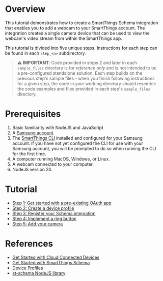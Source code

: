# Overview

This tutorial demonstrates how to create a SmartThings Schema integration that 
enables you to add a webcam to your SmartThings account. The integration 
creates a single camera device that can be used to view the webcam's video stream from within the SmartThings app.

This tutorial is divided into five unique steps. Instructions for each step can be found in each `step_<n>` subdirectory.

> **⚠️ IMPORTANT**: Code provided in steps 2 and later in each `sample_files` directory is for *reference only* and is not intended to be a pre-configured standalone solution. Each step builds on the previous step's sample files - when you finish following instructions for a given step, the code in your working directory should resemble the code examples and files provided in each step's `sample_files` directory.

# Prerequisites

1. Basic familiarity with NodeJS and JavaScript 
1. A [Samsung account](https://developer.smartthings.com/).
1. The [SmartThings CLI](https://github.com/SmartThingsCommunity/smartthings-cli/tree/main/packages/cli) installed and configured for your Samsung account. If you have not yet configured the CLI for use with your Samsung account, you will be prompted to do so when running the CLI for the first time. 
1. A computer running MacOS, Windows, or Linux.
1. A webcam connected to your computer.
1. NodeJS version 20.

# Tutorial

* [Step 1: Get started with a pre-existing OAuth app](step_1/STEP_1.md)
* [Step 2: Create a device profile](step_2/STEP_2.md)
* [Step 3: Register your Schema integration](step_3/STEP_3.md)
* [Step 4: Implement a ring button](step_4/STEP_4.md)
* [Step 5: Add your camera](step_5/STEP_5.md)

# References

* [Get Started with Cloud Connected Devices](https://developer.smartthings.com/docs/devices/cloud-connected/get-started)
* [Get Started with SmartThings Schema](https://developer.smartthings.com/docs/devices/cloud-connected/st-schema)
* [Device Profiles](https://developer.smartthings.com/docs/devices/device-profiles/)
* [st-schema NodeJS library](https://github.com/SmartThingsCommunity/st-schema-nodejs)
